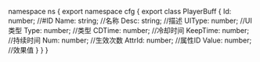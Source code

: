 namespace ns {
	export namespace cfg {
		export class PlayerBuff {
			Id: number;		//#ID
			Name: string;		//名称
			Desc: string;		//描述
			UIType: number;		//UI类型
			Type: number;		//类型
			CDTime: number;		//冷却时间
			KeepTime: number;		//持续时间
			Num: number;		//生效次数
			AttrId: number;		//属性ID
			Value: number;		//效果值
		}
	}
}